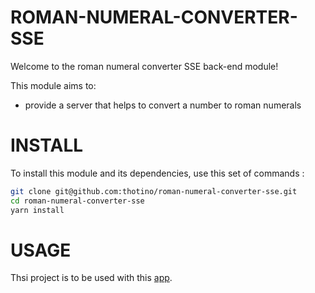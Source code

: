 # ROMAN-NUMERAL-CONVERTER-SSE
Welcome to the roman numeral converter SSE back-end module!

This module aims to:

* provide a server that helps to convert a number to roman numerals
 
# INSTALL
To install this module and its dependencies, use this set of commands : 

```sh
git clone git@github.com:thotino/roman-numeral-converter-sse.git
cd roman-numeral-converter-sse
yarn install
```

# USAGE
Thsi project is to be used with this [app](https://github.com/thotino/roman-numeral-converter-sse-app).
